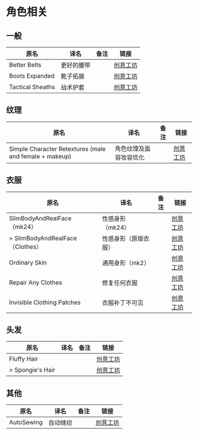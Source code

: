 # 角色相关

## 一般

| 原名             | 译名       | 备注 | 链接                                                                          |
| ---------------- | ---------- | ---- | ----------------------------------------------------------------------------- |
| Better Belts     | 更好的腰带 |      | [创意工坊](https://steamcommunity.com/sharedfiles/filedetails/?id=2127583399) |
| Boots Expanded   | 靴子拓展   |      | [创意工坊](https://steamcommunity.com/sharedfiles/filedetails/?id=2850935956) |
| Tactical Sheaths | 战术护套   |      | [创意工坊](https://steamcommunity.com/sharedfiles/filedetails/?id=2839025395) |

## 纹理

| 原名                                                   | 译名                   | 备注 | 链接                                                                          |
| ------------------------------------------------------ | ---------------------- | ---- | ----------------------------------------------------------------------------- |
| Simple Character Retextures (male and female + makeup) | 角色纹理及面容妆容优化 |      | [创意工坊](https://steamcommunity.com/sharedfiles/filedetails/?id=2803364788) |

## 衣服

| 原名                             | 译名                 | 备注 | 链接                                                                          |
| -------------------------------- | -------------------- | ---- | ----------------------------------------------------------------------------- |
| SlimBodyAndRealFace（mk24）      | 性感身形（mk24）     |      | [创意工坊](https://steamcommunity.com/sharedfiles/filedetails/?id=2775004377) |
| > SlimBodyAndRealFace（Clothes） | 性感身形（原版衣服） |      | [创意工坊](https://steamcommunity.com/sharedfiles/filedetails/?id=2799431175) |
| Ordinary Skin                    | 通用身形（mk2）      |      | [创意工坊](https://steamcommunity.com/sharedfiles/filedetails/?id=2804417861) |
| Repair Any Clothes               | 修复任何衣服         |      | [创意工坊](https://steamcommunity.com/sharedfiles/filedetails/?id=2142622992) |
| Invisible Clothing Patches       | 衣服补丁不可见       |      | [创意工坊](https://steamcommunity.com/sharedfiles/filedetails/?id=2464748152) |

## 头发

| 原名             | 译名 | 备注 | 链接                                                                          |
| ---------------- | ---- | ---- | ----------------------------------------------------------------------------- |
| Fluffy Hair      |      |      | [创意工坊](https://steamcommunity.com/sharedfiles/filedetails/?id=2447729538) |
| > Spongie's Hair |      |      | [创意工坊](https://steamcommunity.com/sharedfiles/filedetails/?id=2463184726) |

## 其他

| 原名       | 译名     | 备注 | 链接                                                                          |
| ---------- | -------- | ---- | ----------------------------------------------------------------------------- |
| AutoSewing | 自动缝纫 |      | [创意工坊](https://steamcommunity.com/sharedfiles/filedetails/?id=2584991527) |
